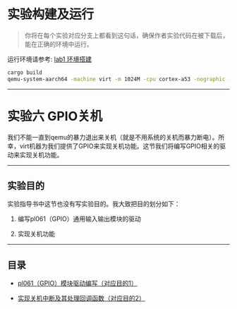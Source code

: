 # 实验构建及运行

> 你将在每个实验对应分支上都看到这句话，确保作者实验代码在被下载后，能在正确的环境中运行。

运行环境请参考: [lab1 环境搭建](https://github.com/2X-ercha/blogOS-armV8/tree/lab1/docs/environment)

```bash
cargo build
qemu-system-aarch64 -machine virt -m 1024M -cpu cortex-a53 -nographic -kernel target/aarch64-unknown-none-softfloat/debug/blogos_armv8 -semihosting
```

--------

# 实验六 GPIO关机

我们不能一直到qemu的暴力退出来关机（就是不用系统的关机而暴力断电）。所幸，virt机器为我们提供了GPIO来实现关机功能。这节我们将编写GPIO相关的驱动来实现关机功能。

--------

## 实验目的

实验指导书中这节也没有写实验目的。我大致把目的划分如下：

1. 编写pl061（GPIO）通用输入输出模块的驱动

2. 实现关机功能

--------

## 目录

* [pl061（GPIO）模块驱动编写（对应目的1）](./docs/GPIO/)

* [实现关机中断及其处理回调函数（对应目的2）](./docs/powerdown/)